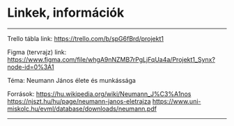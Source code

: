 # Linkek, információk

---

Trello tábla link: https://trello.com/b/spG6fBrd/projekt1

Figma (tervrajz) link: https://www.figma.com/file/whgA9nNZMB7rPgLjFqUa4a/Projekt1_Synx?node-id=0%3A1

Téma: Neumann János élete és munkássága

Források:
https://hu.wikipedia.org/wiki/Neumann_J%C3%A1nos
https://njszt.hu/hu/page/neumann-janos-eletrajza
https://www.uni-miskolc.hu/evml/database/downloads/neumann.pdf

---
